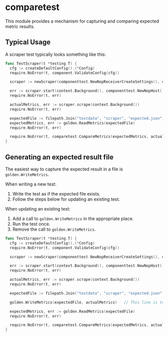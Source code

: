 # comparetest

This module provides a mechanism for capturing and comparing expected metric results.

## Typical Usage

A scraper test typically looks something like this:

```go
func TestScraper(t *testing.T) {
  cfg := createDefaultConfig().(*Config)
  require.NoError(t, component.ValidateConfig(cfg))

  scraper := newScraper(componenttest.NewNopReceiverCreateSettings(), cfg)

  err := scraper.start(context.Background(), componenttest.NewNopHost())
  require.NoError(t, err)

  actualMetrics, err := scraper.scrape(context.Background())
  require.NoError(t, err)

  expectedFile := filepath.Join("testdata", "scraper", "expected.json")
  expectedMetrics, err := golden.ReadMetrics(expectedFile)
  require.NoError(t, err)

  require.NoError(t, comparetest.CompareMetrics(expectedMetrics, actualMetrics))
}
```

## Generating an expected result file

The easiest way to capture the expected result in a file is `golden.WriteMetrics`.

When writing a new test:
1. Write the test as if the expected file exists.
2. Follow the steps below for updating an existing test.

When updating an existing test:
1. Add a call to `golden.WriteMetrics` in the appropriate place.
2. Run the test once.
3. Remove the call to `golden.WriteMetrics`.

```go
func TestScraper(t *testing.T) {
  cfg := createDefaultConfig().(*Config)
  require.NoError(t, component.ValidateConfig(cfg))

  scraper := newScraper(componenttest.NewNopReceiverCreateSettings(), cfg)

  err := scraper.start(context.Background(), componenttest.NewNopHost())
  require.NoError(t, err)

  actualMetrics, err := scraper.scrape(context.Background())
  require.NoError(t, err)

  expectedFile := filepath.Join("testdata", "scraper", "expected.json")

  golden.WriteMetrics(expectedFile, actualMetrics)   // This line is temporary! TODO remove this!!

  expectedMetrics, err := golden.ReadMetrics(expectedFile)
  require.NoError(t, err)

  require.NoError(t, comparetest.CompareMetrics(expectedMetrics, actualMetrics))
}
```
